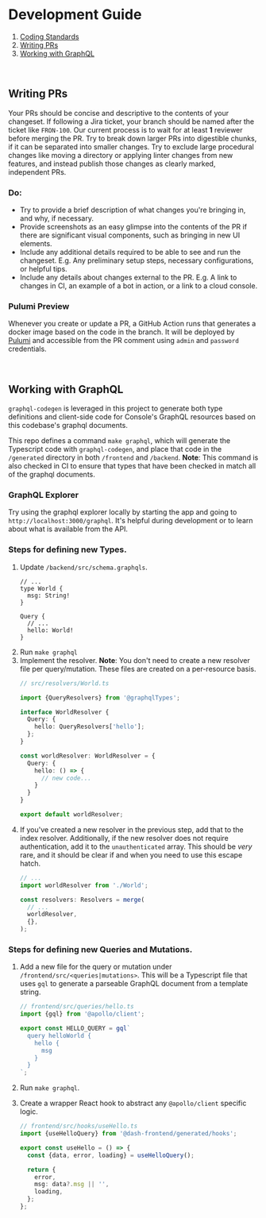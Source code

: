 # Development Guide

1. [Coding Standards](https://github.com/pachyderm/company/blob/master/handbook/frontend.md)
1. [Writing PRs](#writing-prs)
1. [Working with GraphQL](#working-with-graphql)

<br/>

## Writing PRs

Your PRs should be concise and descriptive to the contents of your changeset. If following a Jira ticket, your branch should be named after the ticket like `FRON-100`. Our current process is to wait for at least **1** reviewer before merging the PR. Try to break down larger PRs into digestible chunks, if it can be separated into smaller changes. Try to exclude large procedural changes like moving a directory or applying linter changes from new features, and instead publish those changes as clearly marked, independent PRs.

### Do:
- Try to provide a brief description of what changes you're bringing in, and why, if necessary.
- Provide screenshots as an easy glimpse into the contents of the PR if there are significant visual components, such as bringing in new UI elements.
- Include any additional details required to be able to see and run the changeset. E.g. Any preliminary setup steps, necessary configurations, or helpful tips.
- Include any details about changes external to the PR. E.g. A link to changes in CI, an example of a bot in action, or a link to a cloud console.

### Pulumi Preview
Whenever you create or update a PR, a GitHub Action runs that generates a docker image based on the code in the branch. It will be deployed by [Pulumi](https://www.pulumi.com/) and accessible from the PR comment using `admin` and `password` credentials.

<br/>

## Working with GraphQL

`graphql-codegen` is leveraged in this project to generate both type definitions and client-side code for Console's GraphQL resources based on this codebase's graphql documents.

This repo defines a command `make graphql`, which will generate the Typescript code with `graphql-codegen`, and place that code in the `/generated` directory in both `/frontend` and `/backend`. **Note**: This command is also checked in CI to ensure that types that have been checked in match all of the graphql documents.

### GraphQL Explorer

Try using the graphql explorer locally by starting the app and going to `http://localhost:3000/graphql`. It's helpful during development or to learn about what is available from the API.

### Steps for defining new Types.
1. Update `/backend/src/schema.graphqls`.
    ```graphqls
    // ...
    type World {
      msg: String!
    }

    Query {
      // ...
      hello: World!
    }
    ```
1. Run `make graphql`
1. Implement the resolver. **Note**: You don't need to create a new resolver file per query/mutation. These files are created on a per-resource basis.
    ```ts
    // src/resolvers/World.ts

    import {QueryResolvers} from '@graphqlTypes';

    interface WorldResolver {
      Query: {
        hello: QueryResolvers['hello'];
      };
    }

    const worldResolver: WorldResolver = {
      Query: {
        hello: () => {
          // new code...
        }
      }
    }

    export default worldResolver;
    ```
1. If you've created a new resolver in the previous step, add that to the index resolver. Additionally, if the new resolver does not require authentication, add it to the `unauthenticated` array. This should be _very_ rare, and it should be clear if and when you need to use this escape hatch.
    ```ts
    // ...
    import worldResolver from './World';

    const resolvers: Resolvers = merge(
      // ...
      worldResolver,
      {},
    );
    ```
### Steps for defining new Queries and Mutations.
1. Add a new file for the query or mutation under `/frontend/src/<queries|mutations>`. This will be a Typescript file that uses `gql` to generate a parseable GraphQL document from a template string.

    ```ts
    // frontend/src/queries/hello.ts
    import {gql} from '@apollo/client';

    export const HELLO_QUERY = gql`
      query helloWorld {
        hello {
          msg
        }
      }
    `;
    ```
1. Run `make graphql`.
1. Create a wrapper React hook to abstract any `@apollo/client` specific logic.
    ```ts
    // frontend/src/hooks/useHello.ts
    import {useHelloQuery} from '@dash-frontend/generated/hooks';

    export const useHello = () => {
      const {data, error, loading} = useHelloQuery();

      return {
        error,
        msg: data?.msg || '',
        loading,
      };
    };
    ```